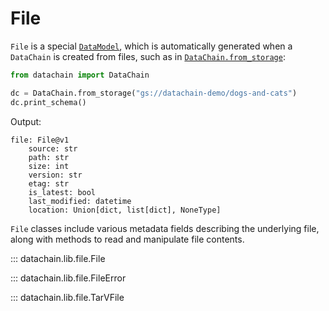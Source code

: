 # File

`File` is a special [`DataModel`](index.md#datachain.lib.data_model.DataModel),
which is automatically generated when a `DataChain` is created from files,
such as in [`DataChain.from_storage`](../datachain.md#datachain.lib.dc.DataChain.from_storage):

```python
from datachain import DataChain

dc = DataChain.from_storage("gs://datachain-demo/dogs-and-cats")
dc.print_schema()
```

Output:

```
file: File@v1
    source: str
    path: str
    size: int
    version: str
    etag: str
    is_latest: bool
    last_modified: datetime
    location: Union[dict, list[dict], NoneType]
```

`File` classes include various metadata fields describing the underlying file,
along with methods to read and manipulate file contents.

::: datachain.lib.file.File

::: datachain.lib.file.FileError

::: datachain.lib.file.TarVFile
